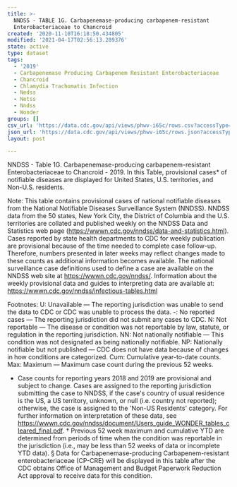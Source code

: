 ```yaml
---
title: >-
  NNDSS - TABLE 1G. Carbapenemase-producing carbapenem-resistant
  Enterobacteriaceae to Chancroid
created: '2020-11-10T16:18:50.434805'
modified: '2021-04-17T02:56:13.289376'
state: active
type: dataset
tags:
  - '2019'
  - Carbapenemase Producing Carbapenem Resistant Enterobacteriaceae
  - Chancroid
  - Chlamydia Trachomatis Infection
  - Nedss
  - Netss
  - Nndss
  - Wonder
groups: []
csv_url: 'https://data.cdc.gov/api/views/phwv-i65c/rows.csv?accessType=DOWNLOAD'
json_url: 'https://data.cdc.gov/api/views/phwv-i65c/rows.json?accessType=DOWNLOAD'
layout: post

---
```

NNDSS - Table 1G. Carbapenemase-producing carbapenem-resistant Enterobacteriaceae to Chancroid - 2019. In this Table, provisional cases* of notifiable diseases are displayed for United States, U.S. territories, and Non-U.S. residents. 

Note: 
This table contains provisional cases of national notifiable diseases from the National Notifiable Diseases Surveillance System (NNDSS). NNDSS data from the 50 states, New York City, the District of Columbia and the U.S. territories are collated and published weekly on the NNDSS Data and Statistics web page (https://wwwn.cdc.gov/nndss/data-and-statistics.html). Cases reported by state health departments to CDC for weekly publication are provisional because of the time needed to complete case follow-up. Therefore, numbers presented in later weeks may reflect changes made to these counts as additional information becomes available. The national surveillance case definitions used to define a case are available on the NNDSS web site at https://wwwn.cdc.gov/nndss/. Information about the weekly provisional data and guides to interpreting data are available at: https://wwwn.cdc.gov/nndss/infectious-tables.html 

Footnotes:
U: Unavailable — The reporting jurisdiction was unable to send the data to CDC or CDC was unable to process the data.
-: No reported cases — The reporting jurisdiction did not submit any cases to CDC.
N: Not reportable — The disease or condition was not reportable by law, statute, or regulation in the reporting jurisdiction.
NN: Not nationally notifiable — This condition was not designated as being nationally notifiable.
NP: Nationally notifiable but not published — CDC does not have data because of changes in how conditions are categorized.
Cum: Cumulative year-to-date counts.
Max: Maximum — Maximum case count during the previous 52 weeks.
* Case counts for reporting years 2018 and 2019 are provisional and subject to change. Cases are assigned to the reporting jurisdiction submitting the case to NNDSS, if the case's country of usual residence is the US, a US territory, unknown, or null (i.e. country not reported); otherwise, the case is assigned to the 'Non-US Residents' category. For further information on interpretation of these data, see https://wwwn.cdc.gov/nndss/document/Users_guide_WONDER_tables_cleared_final.pdf. 
† Previous 52 week maximum and cumulative YTD are determined from periods of time when the condition was reportable in the jurisdiction (i.e., may be less than 52 weeks of data or incomplete YTD data). 
§ Data for Carbapenemase-producing Carbapenem-resistant enterobacteriaceae (CP-CRE) will be displayed in this table after the CDC obtains Office of Management and Budget Paperwork Reduction Act approval to receive data for this condition.
